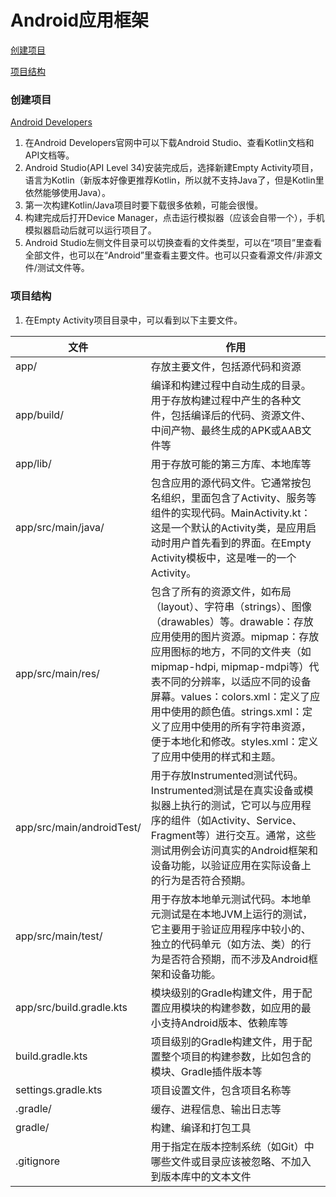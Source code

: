 # Android应用框架

[创建项目](#创建项目)

[项目结构](#项目结构)

### 创建项目

[Android Developers](https://developer.android.google.cn/?hl=zh-cn)

1. 在Android Developers官网中可以下载Android Studio、查看Kotlin文档和API文档等。
2. Android Studio(API Level 34)安装完成后，选择新建Empty Activity项目，语言为Kotlin（新版本好像更推荐Kotlin，所以就不支持Java了，但是Kotlin里依然能够使用Java）。
3. 第一次构建Kotlin/Java项目时要下载很多依赖，可能会很慢。
4. 构建完成后打开Device Manager，点击运行模拟器（应该会自带一个），手机模拟器启动后就可以运行项目了。
5. Android Studio左侧文件目录可以切换查看的文件类型，可以在“项目”里查看全部文件，也可以在“Android”里查看主要文件。也可以只查看源文件/非源文件/测试文件等。

### 项目结构

1. 在Empty Activity项目目录中，可以看到以下主要文件。

|**文件**|**作用**|
|-|-|
|app/|存放主要文件，包括源代码和资源|
|app/build/|编译和构建过程中自动生成的目录。用于存放构建过程中产生的各种文件，包括编译后的代码、资源文件、中间产物、最终生成的APK或AAB文件等|
|app/lib/|用于存放可能的第三方库、本地库等|
|app/src/main/java/|包含应用的源代码文件。它通常按包名组织，里面包含了Activity、服务等组件的实现代码。MainActivity.kt：这是一个默认的Activity类，是应用启动时用户首先看到的界面。在Empty Activity模板中，这是唯一的一个Activity。|
|app/src/main/res/|包含了所有的资源文件，如布局（layout）、字符串（strings）、图像（drawables）等。drawable：存放应用使用的图片资源。mipmap：存放应用图标的地方，不同的文件夹（如mipmap-hdpi, mipmap-mdpi等）代表不同的分辨率，以适应不同的设备屏幕。values：colors.xml：定义了应用中使用的颜色值。strings.xml：定义了应用中使用的所有字符串资源，便于本地化和修改。styles.xml：定义了应用中使用的样式和主题。|
|app/src/main/androidTest/|用于存放Instrumented测试代码。Instrumented测试是在真实设备或模拟器上执行的测试，它可以与应用程序的组件（如Activity、Service、Fragment等）进行交互。通常，这些测试用例会访问真实的Android框架和设备功能，以验证应用在实际设备上的行为是否符合预期。|
|app/src/main/test/|用于存放本地单元测试代码。本地单元测试是在本地JVM上运行的测试，它主要用于验证应用程序中较小的、独立的代码单元（如方法、类）的行为是否符合预期，而不涉及Android框架和设备功能。|
|app/src/build.gradle.kts|模块级别的Gradle构建文件，用于配置应用模块的构建参数，如应用的最小支持Android版本、依赖库等|
|build.gradle.kts|项目级别的Gradle构建文件，用于配置整个项目的构建参数，比如包含的模块、Gradle插件版本等|
|settings.gradle.kts|项目设置文件，包含项目名称等|
|.gradle/|缓存、进程信息、输出日志等|
|gradle/|构建、编译和打包工具|
|.gitignore|用于指定在版本控制系统（如Git）中哪些文件或目录应该被忽略、不加入到版本库中的文本文件|